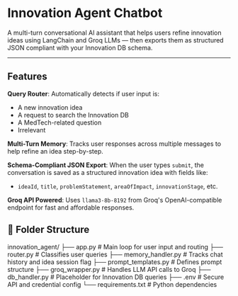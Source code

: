 # Innovation Agent Chatbot

A multi-turn conversational AI assistant that helps users refine innovation ideas using LangChain and Groq LLMs — then exports them as structured JSON compliant with your Innovation DB schema.

---

## Features

**Query Router**: Automatically detects if user input is:
  - A new innovation idea
  - A request to search the Innovation DB
  - A MedTech-related question
  - Irrelevant

**Multi-Turn Memory**: Tracks user responses across multiple messages to help refine an idea step-by-step.

**Schema-Compliant JSON Export**: When the user types `submit`, the conversation is saved as a structured innovation idea with fields like:
  - `ideaId`, `title`, `problemStatement`, `areaOfImpact`, `innovationStage`, etc.

**Groq API Powered**: Uses `llama3-8b-8192` from Groq's OpenAI-compatible endpoint for fast and affordable responses.


## 📁 Folder Structure

  innovation_agent/
  ├── app.py # Main loop for user input and routing
  ├── router.py # Classifies user queries
  ├── memory_handler.py # Tracks chat history and idea session flag
  ├── prompt_templates.py # Defines prompt structure
  ├── groq_wrapper.py # Handles LLM API calls to Groq
  ├── db_handler.py # Placeholder for Innovation DB queries
  ├── .env # Secure API and credential config
  └── requirements.txt # Python dependencies

